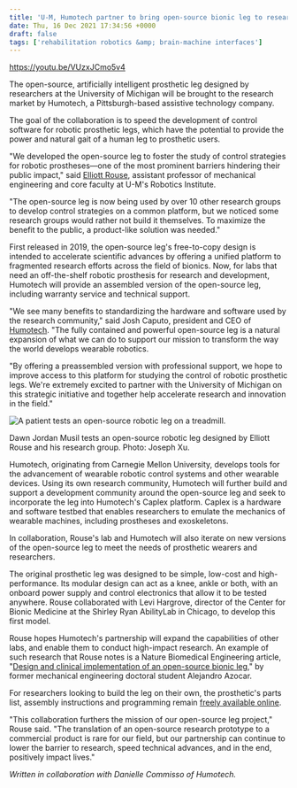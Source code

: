 ```yaml
---
title: 'U-M, Humotech partner to bring open-source bionic leg to research labs'
date: Thu, 16 Dec 2021 17:34:56 +0000
draft: false
tags: ['rehabilitation robotics &amp; brain-machine interfaces']
---
```


https://youtu.be/VUzxJCmo5v4

The open-source, artificially intelligent prosthetic leg designed by researchers at the University of Michigan will be brought to the research market by Humotech, a Pittsburgh-based assistive technology company.

The goal of the collaboration is to speed the development of control software for robotic prosthetic legs, which have the potential to provide the power and natural gait of a human leg to prosthetic users.

"We developed the open-source leg to foster the study of control strategies for robotic prostheses—one of the most prominent barriers hindering their public impact," said [Elliott Rouse](https://robotics.umich.edu/profile/elliott-rouse/), assistant professor of mechanical engineering and core faculty at U-M's Robotics Institute.

"The open-source leg is now being used by over 10 other research groups to develop control strategies on a common platform, but we noticed some research groups would rather not build it themselves. To maximize the benefit to the public, a product-like solution was needed."

First released in 2019, the open-source leg's free-to-copy design is intended to accelerate scientific advances by offering a unified platform to fragmented research efforts across the field of bionics. Now, for labs that need an off-the-shelf robotic prosthesis for research and development, Humotech will provide an assembled version of the open-source leg, including warranty service and technical support.

"We see many benefits to standardizing the hardware and software used by the research community," said Josh Caputo, president and CEO of [Humotech](https://humotech.com/). "The fully contained and powerful open-source leg is a natural expansion of what we can do to support our mission to transform the way the world develops wearable robotics.

"By offering a preassembled version with professional support, we hope to improve access to this platform for studying the control of robotic prosthetic legs. We're extremely excited to partner with the University of Michigan on this strategic initiative and together help accelerate research and innovation in the field."

![A patient tests an open-source robotic leg on a treadmill. ](https://robotics.umich.edu/wp-content/uploads/2021/12/47954861313_0d6b8f9772_k.jpg)

Dawn Jordan Musil tests an open-source robotic leg designed by Elliott Rouse and his research group. Photo: Joseph Xu.

Humotech, originating from Carnegie Mellon University, develops tools for the advancement of wearable robotic control systems and other wearable devices. Using its own research community, Humotech will further build and support a development community around the open-source leg and seek to incorporate the leg into Humotech's Caplex platform. Caplex is a hardware and software testbed that enables researchers to emulate the mechanics of wearable machines, including prostheses and exoskeletons.

In collaboration, Rouse's lab and Humotech will also iterate on new versions of the open-source leg to meet the needs of prosthetic wearers and researchers.

The original prosthetic leg was designed to be simple, low-cost and high-performance. Its modular design can act as a knee, ankle or both, with an onboard power supply and control electronics that allow it to be tested anywhere. Rouse collaborated with Levi Hargrove, director of the Center for Bionic Medicine at the Shirley Ryan AbilityLab in Chicago, to develop this first model.

Rouse hopes Humotech's partnership will expand the capabilities of other labs, and enable them to conduct high-impact research. An example of such research that Rouse notes is a Nature Biomedical Engineering article, "[Design and clinical implementation of an open-source bionic leg](https://www.nature.com/articles/s41551-020-00619-3)," by former mechanical engineering doctoral student Alejandro Azocar. 

For researchers looking to build the leg on their own, the prosthetic's parts list, assembly instructions and programming remain [freely available online](https://opensourceleg.com/).

"This collaboration furthers the mission of our open-source leg project," Rouse said. "The translation of an open-source research prototype to a commercial product is rare for our field, but our partnership can continue to lower the barrier to research, speed technical advances, and in the end, positively impact lives."

_Written in collaboration with Danielle Commisso of Humotech._